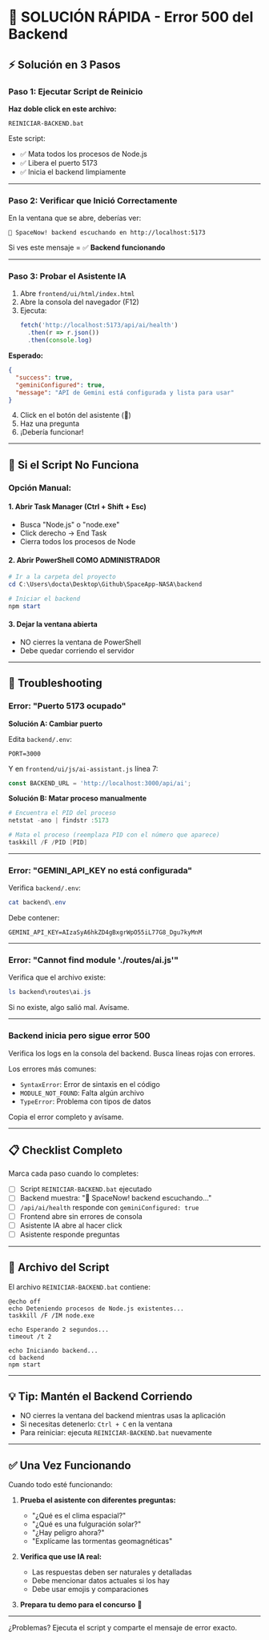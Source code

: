 # 🚨 SOLUCIÓN RÁPIDA - Error 500 del Backend

## ⚡ Solución en 3 Pasos

### Paso 1: Ejecutar Script de Reinicio

**Haz doble click en este archivo:**
```
REINICIAR-BACKEND.bat
```

Este script:
- ✅ Mata todos los procesos de Node.js
- ✅ Libera el puerto 5173
- ✅ Inicia el backend limpiamente

---

### Paso 2: Verificar que Inició Correctamente

En la ventana que se abre, deberías ver:
```
🚀 SpaceNow! backend escuchando en http://localhost:5173
```

Si ves este mensaje = ✅ **Backend funcionando**

---

### Paso 3: Probar el Asistente IA

1. Abre `frontend/ui/html/index.html`
2. Abre la consola del navegador (F12)
3. Ejecuta:
   ```javascript
   fetch('http://localhost:5173/api/ai/health')
     .then(r => r.json())
     .then(console.log)
   ```

**Esperado:**
```json
{
  "success": true,
  "geminiConfigured": true,
  "message": "API de Gemini está configurada y lista para usar"
}
```

4. Click en el botón del asistente (🤖)
5. Haz una pregunta
6. ¡Debería funcionar!

---

## 🔧 Si el Script No Funciona

### Opción Manual:

#### 1. Abrir Task Manager (Ctrl + Shift + Esc)
- Busca "Node.js" o "node.exe"
- Click derecho → End Task
- Cierra todos los procesos de Node

#### 2. Abrir PowerShell COMO ADMINISTRADOR
```powershell
# Ir a la carpeta del proyecto
cd C:\Users\docta\Desktop\Github\SpaceApp-NASA\backend

# Iniciar el backend
npm start
```

#### 3. Dejar la ventana abierta
- NO cierres la ventana de PowerShell
- Debe quedar corriendo el servidor

---

## 🐛 Troubleshooting

### Error: "Puerto 5173 ocupado"

**Solución A: Cambiar puerto**

Edita `backend/.env`:
```env
PORT=3000
```

Y en `frontend/ui/js/ai-assistant.js` línea 7:
```javascript
const BACKEND_URL = 'http://localhost:3000/api/ai';
```

**Solución B: Matar proceso manualmente**
```powershell
# Encuentra el PID del proceso
netstat -ano | findstr :5173

# Mata el proceso (reemplaza PID con el número que aparece)
taskkill /F /PID [PID]
```

---

### Error: "GEMINI_API_KEY no está configurada"

Verifica `backend/.env`:
```powershell
cat backend\.env
```

Debe contener:
```env
GEMINI_API_KEY=AIzaSyA6hkZD4gBxgrWpO55iL77G8_Dgu7kyMnM
```

---

### Error: "Cannot find module './routes/ai.js'"

Verifica que el archivo existe:
```powershell
ls backend\routes\ai.js
```

Si no existe, algo salió mal. Avísame.

---

### Backend inicia pero sigue error 500

Verifica los logs en la consola del backend. Busca líneas rojas con errores.

Los errores más comunes:
- `SyntaxError`: Error de sintaxis en el código
- `MODULE_NOT_FOUND`: Falta algún archivo
- `TypeError`: Problema con tipos de datos

Copia el error completo y avísame.

---

## 📋 Checklist Completo

Marca cada paso cuando lo completes:

- [ ] Script `REINICIAR-BACKEND.bat` ejecutado
- [ ] Backend muestra: "🚀 SpaceNow! backend escuchando..."
- [ ] `/api/ai/health` responde con `geminiConfigured: true`
- [ ] Frontend abre sin errores de consola
- [ ] Asistente IA abre al hacer click
- [ ] Asistente responde preguntas

---

## 🎯 Archivo del Script

El archivo `REINICIAR-BACKEND.bat` contiene:

```batch
@echo off
echo Deteniendo procesos de Node.js existentes...
taskkill /F /IM node.exe

echo Esperando 2 segundos...
timeout /t 2

echo Iniciando backend...
cd backend
npm start
```

---

## 💡 Tip: Mantén el Backend Corriendo

- NO cierres la ventana del backend mientras usas la aplicación
- Si necesitas detenerlo: `Ctrl + C` en la ventana
- Para reiniciar: ejecuta `REINICIAR-BACKEND.bat` nuevamente

---

## ✅ Una Vez Funcionando

Cuando todo esté funcionando:

1. **Prueba el asistente con diferentes preguntas:**
   - "¿Qué es el clima espacial?"
   - "¿Qué es una fulguración solar?"
   - "¿Hay peligro ahora?"
   - "Explícame las tormentas geomagnéticas"

2. **Verifica que use IA real:**
   - Las respuestas deben ser naturales y detalladas
   - Debe mencionar datos actuales si los hay
   - Debe usar emojis y comparaciones

3. **Prepara tu demo para el concurso** 🚀

---

¿Problemas? Ejecuta el script y comparte el mensaje de error exacto.
